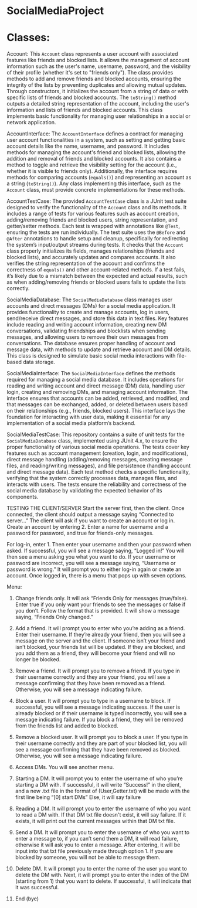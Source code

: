 # SocialMediaProject

# Classes:
Account: This `Account` class represents a user account with associated features like friends and blocked lists. It allows the management of account information such as the user's name, username, password, and the visibility of their profile (whether it's set to "friends only"). The class provides methods to add and remove friends and blocked accounts, ensuring the integrity of the lists by preventing duplicates and allowing mutual updates. Through constructors, it initializes the account from a string of data or with specific lists of friends and blocked accounts. The `toString()` method outputs a detailed string representation of the account, including the user's information and lists of friends and blocked accounts. This class implements basic functionality for managing user relationships in a social or network application.

AccountInterface: The `AccountInterface` defines a contract for managing user account functionalities in a system, such as setting and getting basic account details like the name, username, and password. It includes methods for managing the account's friend and blocked lists, allowing the addition and removal of friends and blocked accounts. It also contains a method to toggle and retrieve the visibility setting for the account (i.e., whether it is visible to friends only). Additionally, the interface requires methods for comparing accounts (`equals()`) and representing an account as a string (`toString()`). Any class implementing this interface, such as the `Account` class, must provide concrete implementations for these methods.

AccountTestCase: The provided `AccountTestCase` class is a JUnit test suite designed to verify the functionality of the `Account` class and its methods. It includes a range of tests for various features such as account creation, adding/removing friends and blocked users, string representation, and getter/setter methods. Each test is wrapped with annotations like `@Test`, ensuring the tests are run individually. The test suite uses the `@Before` and `@After` annotations to handle setup and cleanup, specifically for redirecting the system’s input/output streams during tests. It checks that the `Account` class properly initializes its fields, manages relationships (friends and blocked lists), and accurately updates and compares accounts. It also verifies the string representation of the account and confirms the correctness of `equals()` and other account-related methods. If a test fails, it’s likely due to a mismatch between the expected and actual results, such as when adding/removing friends or blocked users fails to update the lists correctly.

SocialMediaDatabase: The `SocialMediaDatabase` class manages user accounts and direct messages (DMs) for a social media application. It provides functionality to create and manage accounts, log in users, send/receive direct messages, and store this data in text files. Key features include reading and writing account information, creating new DM conversations, validating friendships and blocklists when sending messages, and allowing users to remove their own messages from conversations. The database ensures proper handling of account and message data, with methods to update and retrieve account and DM details. This class is designed to simulate basic social media interactions with file-based data storage.

SocialMediaInterface: The `SocialMediaInterface` defines the methods required for managing a social media database. It includes operations for reading and writing account and direct message (DM) data, handling user login, creating and removing DMs, and managing account information. The interface ensures that accounts can be added, retrieved, and modified, and that messages can be exchanged, added, or deleted between users based on their relationships (e.g., friends, blocked users). This interface lays the foundation for interacting with user data, making it essential for any implementation of a social media platform’s backend.

SocialMediaTestCase: This repository contains a suite of unit tests for the `SocialMediaDatabase` class, implemented using JUnit 4.x, to ensure the proper functionality of various social media operations. The tests cover key features such as account management (creation, login, and modifications), direct message handling (adding/removing messages, creating message files, and reading/writing messages), and file persistence (handling account and direct message data). Each test method checks a specific functionality, verifying that the system correctly processes data, manages files, and interacts with users. The tests ensure the reliability and correctness of the social media database by validating the expected behavior of its components.


TESTING THE CLIENT/SERVER
Start the server first, then the client. Once connected, the client should output a message saying “Connected to server...” The client will ask if you want to create an account or log in. Create an account by entering 2. Enter a name for username and a password for password, and true for friends-only messages.  

For log-in, enter 1. Then enter your username and then your password when asked. If successful, you will see a message saying, “Logged in!” You will then see a menu asking you what you want to do. If your username or password are incorrect, you will see a message saying, “Username or password is wrong.” It will prompt you to either log-in again or create an account. Once logged in, there is a menu that pops up with seven options.  

Menu: 

1. Change friends only. It will ask “Friends Only for messages (true/false). Enter true if you only want your friends to see the messages or false if you don’t. Follow the format that is provided. It will show a message saying, “Friends Only changed.” 

2. Add a friend. It will prompt you to enter who you’re adding as a friend. Enter their username. If they’re already your friend, then you will see a message on the server and the client. If someone isn’t your friend and isn’t blocked, your friends list will be updated. If they are blocked, and you add them as a friend, they will become your friend and will no longer be blocked.  

3. Remove a friend. It will prompt you to remove a friend. If you type in their username correctly and they are your friend, you will see a message confirming that they have been removed as a friend. Otherwise, you will see a message indicating failure.  

4. Block a user. It will prompt you to type in a username to block. If successful, you will see a message indicating success. If the user is already blocked or if their username is typed incorrectly, you will see a message indicating failure. If you block a friend, they will be removed from the friends list and added to blocked.  

5. Remove a blocked user. It will prompt you to block a user. If you type in their username correctly and they are part of your blocked list, you will see a message confirming that they have been removed as blocked. Otherwise, you will see a message indicating failure. 

6. Access DMs. You will see another menu.  

  1. Starting a DM. It will prompt you to enter the username of who you’re starting a DM with. If successful, it will write “Success!” in the client, and a new .txt file in the format of (User,Getter.txt) will be made with the first line being “[0] start DMs” Else, it will say failure 

  2. Reading a DM. It will prompt you to enter the username of who you want to read a DM with. If that DM txt file doesn't exist, it will say failure. If it exists, it will print out the current messages within that DM txt file. 

  3. Send a DM. It will prompt you to enter the username of who you want to enter a message to, if you can’t send them a DM, it will read failure, otherwise it will ask you to enter a message. After entering, it will be input into that txt file previously made through option 1. If you are blocked by someone, you will not be able to message them. 

  4. Delete DM. It will prompt you to enter the name of the user you want to delete the DM with. Next, it will prompt you to enter the index of the DM (starting from 1) that you want to delete. If successful, it will indicate that it was successful.  

7. End (bye) 
